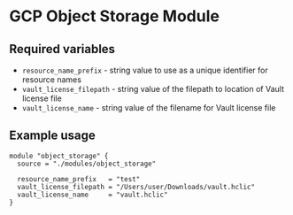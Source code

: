 # GCP Object Storage Module

## Required variables

* `resource_name_prefix` - string value to use as a unique identifier for resource names
* `vault_license_filepath` - string value of the filepath to location of Vault license file
* `vault_license_name` - string value of the filename for Vault license file

## Example usage

```hcl
module "object_storage" {
  source = "./modules/object_storage"

  resource_name_prefix   = "test"
  vault_license_filepath = "/Users/user/Downloads/vault.hclic"
  vault_license_name     = "vault.hclic"
}
```
